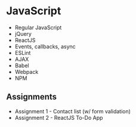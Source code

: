 # JavaScript

-   Regular JavaScript
-   jQuery
-   ReactJS
-   Events, callbacks, async
-   ESLint
-   AJAX
-   Babel
-   Webpack
-   NPM

## Assignments

-   Assignment 1 - Contact list (w/ form validation)
-   Assignment 2 - ReactJS To-Do App
